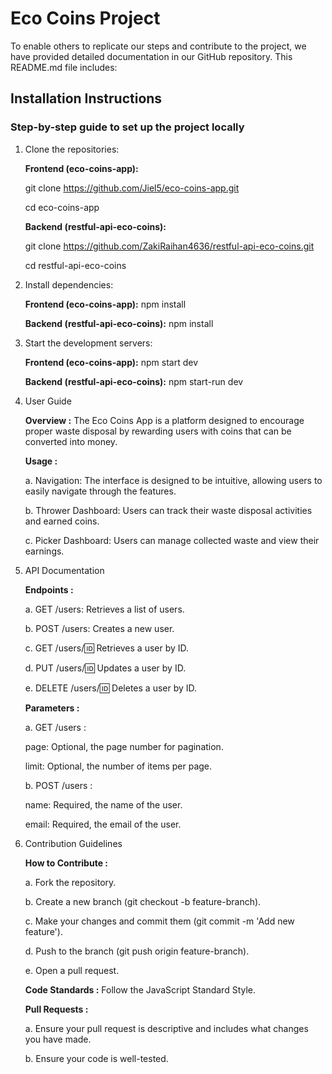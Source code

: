 # Eco Coins Project

To enable others to replicate our steps and contribute to the project, we have provided detailed documentation in our GitHub repository. This README.md file includes:

## Installation Instructions

### Step-by-step guide to set up the project locally

1. Clone the repositories:

   **Frontend (eco-coins-app):** 

   git clone https://github.com/Jiel5/eco-coins-app.git

   cd eco-coins-app

   **Backend (restful-api-eco-coins):**

   git clone https://github.com/ZakiRaihan4636/restful-api-eco-coins.git

   cd restful-api-eco-coins

3. Install dependencies:
   
   **Frontend (eco-coins-app):**
   npm install

   **Backend (restful-api-eco-coins):**
   npm install

4. Start the development servers:

   **Frontend (eco-coins-app):**
   npm start dev

   **Backend (restful-api-eco-coins):**
   npm start-run dev
  
5. User Guide
   
    **Overview :**
    The Eco Coins App is a platform designed to encourage proper waste disposal by rewarding users with coins that can be converted into      money.
    
    **Usage :**
    
    a. Navigation: The interface is designed to be intuitive, allowing users to easily navigate through the features.
   
    b. Thrower Dashboard: Users can track their waste disposal activities and earned coins.
   
    c. Picker Dashboard: Users can manage collected waste and view their earnings.

6. API Documentation
   
    **Endpoints :**
    
    a. GET /users: Retrieves a list of users.
   
    b. POST /users: Creates a new user.
   
    c. GET /users/:id: Retrieves a user by ID.
   
    d. PUT /users/:id: Updates a user by ID.
   
    e. DELETE /users/:id: Deletes a user by ID.
  
    **Parameters :**
    
    a. GET /users :
    
    page: Optional, the page number for pagination.
   
    limit: Optional, the number of items per page.
  
    b. POST /users :
    
    name: Required, the name of the user.
   
    email: Required, the email of the user.

8. Contribution Guidelines
   
    **How to Contribute :**
    
    a. Fork the repository.
   
    b. Create a new branch (git checkout -b feature-branch).
   
    c. Make your changes and commit them (git commit -m 'Add new feature').
   
    d. Push to the branch (git push origin feature-branch).
   
    e. Open a pull request.
  
    **Code Standards :**
    Follow the JavaScript Standard Style.
  
    **Pull Requests :**
    
    a. Ensure your pull request is descriptive and includes what changes you have made.
   
    b. Ensure your code is well-tested.
  


